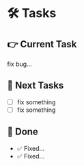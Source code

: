 # 🛠️ Tasks  

## 👉 Current Task  
fix bug...

## 🙌 Next Tasks  
- [ ] fix something
- [ ] fix something

## 🎉 Done  
- ✅ Fixed...
- ✅ Fixed...
